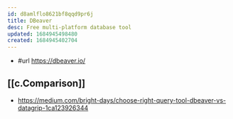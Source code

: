 ```yaml
---
id: d8amlflo8621bf8qqd9pr6j
title: DBeaver
desc: Free multi-platform database tool
updated: 1684945498480
created: 1684945402704
---
```


- #url https://dbeaver.io/

## [[c.Comparison]]

- https://medium.com/bright-days/choose-right-query-tool-dbeaver-vs-datagrip-1ca123926344